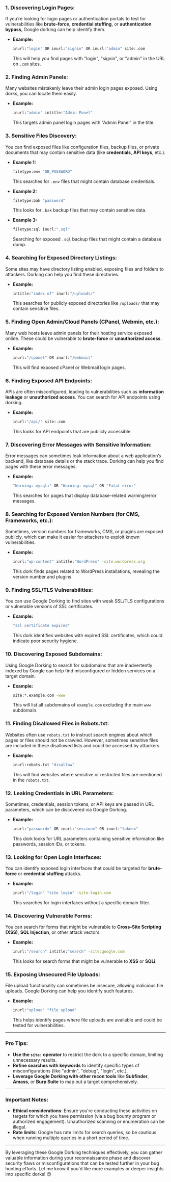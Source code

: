 ### **1. Discovering Login Pages:**
If you’re looking for login pages or authentication portals to test for vulnerabilities like **brute-force**, **credential stuffing**, or **authentication bypass**, Google dorking can help identify them.

- **Example:**
  ```bash
  inurl:"login" OR inurl:"signin" OR inurl:"admin" site:.com
  ```
  This will help you find pages with "login", "signin", or "admin" in the URL on `.com` sites.

### **2. Finding Admin Panels:**
Many websites mistakenly leave their admin login pages exposed. Using dorks, you can locate them easily.

- **Example:**
  ```bash
  inurl:"admin" intitle:"Admin Panel"
  ```
  This targets admin panel login pages with “Admin Panel” in the title.

### **3. Sensitive Files Discovery:**
You can find exposed files like configuration files, backup files, or private documents that may contain sensitive data (like **credentials**, **API keys**, etc.).

- **Example 1:**
  ```bash
  filetype:env "DB_PASSWORD"
  ```
  This searches for `.env` files that might contain database credentials.

- **Example 2:**
  ```bash
  filetype:bak "password"
  ```
  This looks for `.bak` backup files that may contain sensitive data.

- **Example 3:**
  ```bash
  filetype:sql inurl:".sql"
  ```
  Searching for exposed `.sql` backup files that might contain a database dump.

### **4. Searching for Exposed Directory Listings:**
Some sites may have directory listing enabled, exposing files and folders to attackers. Dorking can help you find these directories.

- **Example:**
  ```bash
  intitle:"index of" inurl:"/uploads/"
  ```
  This searches for publicly exposed directories like `/uploads/` that may contain sensitive files.

### **5. Finding Open Admin/Cloud Panels (CPanel, Webmin, etc.):**
Many web hosts leave admin panels for their hosting service exposed online. These could be vulnerable to **brute-force** or **unauthorized access**.

- **Example:**
  ```bash
  inurl:"/cpanel" OR inurl:"/webmail"
  ```
  This will find exposed cPanel or Webmail login pages.

### **6. Finding Exposed API Endpoints:**
APIs are often misconfigured, leading to vulnerabilities such as **information leakage** or **unauthorized access**. You can search for API endpoints using dorking.

- **Example:**
  ```bash
  inurl:"/api/" site:.com
  ```
  This looks for API endpoints that are publicly accessible.

### **7. Discovering Error Messages with Sensitive Information:**
Error messages can sometimes leak information about a web application’s backend, like database details or the stack trace. Dorking can help you find pages with these error messages.

- **Example:**
  ```bash
  "Warning: mysqli" OR "Warning: mysql" OR "Fatal error"
  ```
  This searches for pages that display database-related warning/error messages.

### **8. Searching for Exposed Version Numbers (for CMS, Frameworks, etc.):**
Sometimes, version numbers for frameworks, CMS, or plugins are exposed publicly, which can make it easier for attackers to exploit known vulnerabilities.

- **Example:**
  ```bash
  inurl:"wp-content" intitle:"WordPress" -site:wordpress.org
  ```
  This dork finds pages related to WordPress installations, revealing the version number and plugins.

### **9. Finding SSL/TLS Vulnerabilities:**
You can use Google Dorking to find sites with weak SSL/TLS configurations or vulnerable versions of SSL certificates.

- **Example:**
  ```bash
  "ssl certificate expired"
  ```
  This dork identifies websites with expired SSL certificates, which could indicate poor security hygiene.

### **10. Discovering Exposed Subdomains:**
Using Google Dorking to search for subdomains that are inadvertently indexed by Google can help find misconfigured or hidden services on a target domain.

- **Example:**
  ```bash
  site:*.example.com -www
  ```
  This will list all subdomains of `example.com` excluding the main `www` subdomain.

### **11. Finding Disallowed Files in Robots.txt:**
Websites often use `robots.txt` to instruct search engines about which pages or files should not be crawled. However, sometimes sensitive files are included in these disallowed lists and could be accessed by attackers.

- **Example:**
  ```bash
  inurl:robots.txt "disallow"
  ```
  This will find websites where sensitive or restricted files are mentioned in the `robots.txt`.

### **12. Leaking Credentials in URL Parameters:**
Sometimes, credentials, session tokens, or API keys are passed in URL parameters, which can be discovered via Google Dorking.

- **Example:**
  ```bash
  inurl:"password=" OR inurl:"session=" OR inurl:"token="
  ```
  This dork looks for URL parameters containing sensitive information like passwords, session IDs, or tokens.

### **13. Looking for Open Login Interfaces:**
You can identify exposed login interfaces that could be targeted for **brute-force** or **credential stuffing** attacks.

- **Example:**
  ```bash
  inurl:"/login" "site login" -site:login.com
  ```
  This searches for login interfaces without a specific domain filter.

### **14. Discovering Vulnerable Forms:**
You can search for forms that might be vulnerable to **Cross-Site Scripting (XSS)**, **SQL Injection**, or other attack vectors.

- **Example:**
  ```bash
  inurl:"/search" intitle:"search" -site:google.com
  ```
  This looks for search forms that might be vulnerable to **XSS** or **SQLi**.

### **15. Exposing Unsecured File Uploads:**
File upload functionality can sometimes be insecure, allowing malicious file uploads. Google Dorking can help you identify such features.

- **Example:**
  ```bash
  inurl:"upload" "file upload"
  ```
  This helps identify pages where file uploads are available and could be tested for vulnerabilities.

---

### **Pro Tips:**
- **Use the `site:` operator** to restrict the dork to a specific domain, limiting unnecessary results.
- **Refine searches with keywords** to identify specific types of misconfigurations (like "admin", "debug", "login", etc.).
- **Leverage Google Dorking with other recon tools** like **Subfinder**, **Amass**, or **Burp Suite** to map out a target comprehensively.

---

### **Important Notes:**
- **Ethical considerations**: Ensure you're conducting these activities on targets for which you have permission (via a bug bounty program or authorized engagement). Unauthorized scanning or enumeration can be illegal.
- **Rate limits**: Google has rate limits for search queries, so be cautious when running multiple queries in a short period of time.

---

By leveraging these Google Dorking techniques effectively, you can gather valuable information during your reconnaissance phase and discover security flaws or misconfigurations that can be tested further in your bug hunting efforts. Let me know if you'd like more examples or deeper insights into specific dorks! 😊
